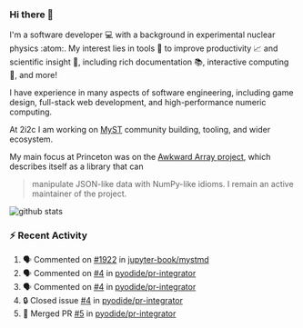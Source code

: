 ### Hi there 👋 

I'm a software developer 💻 with a background in experimental nuclear physics :atom:. My interest lies in tools :wrench: to improve productivity :chart_with_upwards_trend: and scientific insight :telescope:, including rich documentation 📚, interactive computing 🧮, and more! 

I have experience in many aspects of software engineering, including game design, full-stack web development, and high-performance numeric computing. 

At 2i2c I am working on [MyST](https://github.com/jupyter-book/mystmd) community building, tooling, and wider ecosystem. 

My main focus at Princeton was on the [Awkward Array project](awkward-array.org/), which describes itself as a library that can 
> manipulate JSON-like data with NumPy-like idioms. I remain an active maintainer of the project. 

![github stats](https://github-readme-stats.vercel.app/api?username=agoose77&show_icons=true&hide_rank=true&hide_title=true&bg_color=30,e76445,904e95&text_color=efe3ec&icon_color=efe3ec)
<!--
**agoose77/agoose77** is a ✨ _special_ ✨ repository because its `README.md` (this file) appears on your GitHub profile.

Here are some ideas to get you started:

- 🔭 I’m currently working on ...
- 🌱 I’m currently learning ...
- 👯 I’m looking to collaborate on ...
- 🤔 I’m looking for help with ...
- 💬 Ask me about ...
- 📫 How to reach me: ...
- 😄 Pronouns: ...
- ⚡ Fun fact: ...
-->

### :zap: Recent Activity

<!--START_SECTION:activity-->
1. 🗣 Commented on [#1922](https://github.com/jupyter-book/mystmd/pull/1922#issuecomment-2728472821) in [jupyter-book/mystmd](https://github.com/jupyter-book/mystmd)
2. 🗣 Commented on [#4](https://github.com/pyodide/pr-integrator/issues/4#issuecomment-2727289626) in [pyodide/pr-integrator](https://github.com/pyodide/pr-integrator)
3. 🗣 Commented on [#4](https://github.com/pyodide/pr-integrator/issues/4#issuecomment-2727288729) in [pyodide/pr-integrator](https://github.com/pyodide/pr-integrator)
4. 🔒 Closed issue [#4](https://github.com/pyodide/pr-integrator/issues/4) in [pyodide/pr-integrator](https://github.com/pyodide/pr-integrator)
5. 🎉 Merged PR [#5](https://github.com/pyodide/pr-integrator/pull/5) in [pyodide/pr-integrator](https://github.com/pyodide/pr-integrator)
<!--END_SECTION:activity-->
